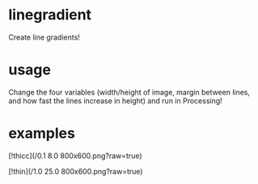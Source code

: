 # linegradient
Create line gradients!

# usage
Change the four variables (width/height of image, margin between lines, and how fast the lines increase in height) and run in Processing! 

# examples
[!thicc](/0.1 8.0 800x600.png?raw=true)

[!thin](/1.0 25.0 800x600.png?raw=true)
